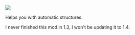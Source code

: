 [![](https://img.shields.io/static/v1?style=flat-square&logo=discord&logoColor=white&color=blue&label=discord&message=valks%20games)](https://discord.gg/866cg8yfxZ)

Helps you with automatic structures.

I never finished this mod in 1.3, I won't be updating it to 1.4.
